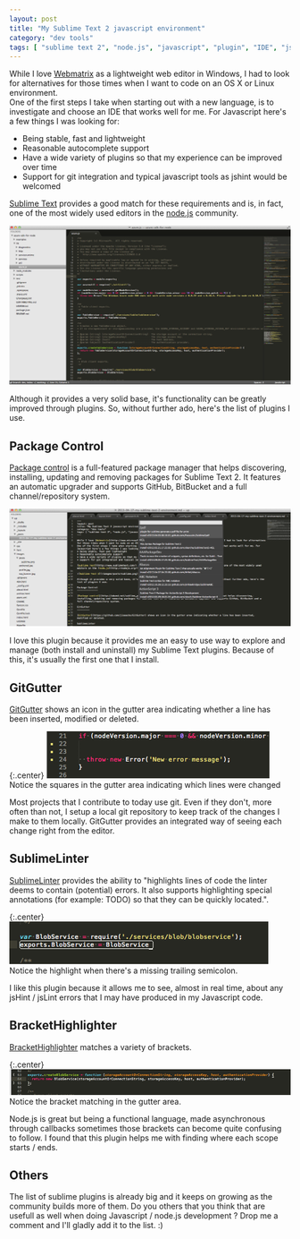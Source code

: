 ```yaml
---
layout: post
title: "My Sublime Text 2 javascript environment"
category: "dev tools"
tags: [ "sublime text 2", "node.js", "javascript", "plugin", "IDE", "jshint", "git" ]
---
```


While I love [Webmatrix](http://www.microsoft.com/web/webmatrix/) as a lightweight web editor in Windows, I had to look for alternatives for those times when I want to code on an OS X or Linux environment.  
One of the first steps I take when starting out with a new language, is to investigate and choose an IDE that works well for me. For Javascript here's a few things I was looking for:
* Being stable, fast and lightweight
* Reasonable autocomplete support
* Have a wide variety of plugins so that my experience can be improved over time
* Support for git integration and typical javascript tools as jshint would be welcomed

[Sublime Text](http://www.sublimetext.com/) provides a good match for these requirements and is, in fact, one of the most widely used editors in the [node.js](http://nodejs.org/) community.

![Sublime Text 2](/images/posts/sublime.png)

Although it provides a very solid base, it's functionality can be greatly improved through plugins. So, without further ado, here's the list of plugins I use.

Package Control
---------------

[Package control](http://wbond.net/sublime_packages/package_control) is a full-featured package manager that helps discovering, installing, updating and removing packages for Sublime Text 2. It features an automatic upgrader and supports GitHub, BitBucket and a full channel/repository system.

![Package Control](/images/posts/packageManager.png)

I love this plugin because it provides me an easy to use way to explore and manage (both install and uninstall) my Sublime Text plugins. Because of this, it's usually the first one that I install.

GitGutter
---------

[GitGutter](https://github.com/jisaacks/GitGutter) shows an icon in the gutter area indicating whether a line has been inserted, modified or deleted.

{:.center}
![GitGutter](/images/posts/GitGutter.png)
Notice the squares in the gutter area indicating which lines were changed

Most projects that I contribute to today use git. Even if they don't, more often than not, I setup a local git repository to keep track of the changes I make to them locally. GitGutter provides an integrated way of seeing each change right from the editor.

SublimeLinter
-------------

[SublimeLinter](https://github.com/SublimeLinter/SublimeLinter) provides the ability to "highlights lines of code the linter deems to contain (potential) errors. It also supports highlighting special annotations (for example: TODO) so that they can be quickly located.".

{:.center}
![SublimeLinter](/images/posts/SublimeLinter.png)
Notice the highlight when there's a missing trailing semicolon.

I like this plugin because it allows me to see, almost in real time, about any jsHint / jsLint errors that I may have produced in my Javascript code.

BracketHighlighter
------------------

[BracketHighlighter](https://github.com/facelessuser/BracketHighlighter) matches a variety of brackets.

{:.center}
![BracketHighlighter](/images/posts/BracketHighlighter.png)
Notice the bracket matching in the gutter area.

Node.js is great but being a functional language, made asynchronous through callbacks sometimes those brackets can become quite confusing to follow. I found that this plugin helps me with finding where each scope starts / ends.

Others
------

The list of sublime plugins is already big and it keeps on growing as the community builds more of them. Do you others that you think that are usefull as well when doing Javascript / node.js development ? Drop me a comment and I'll gladly add it to the list. :)